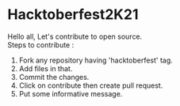 # Hacktoberfest2K21

Hello all, Let's contribute to open source. </br>Steps to contribute :

1. Fork any repository having 'hacktoberfest' tag.
2. Add files in that.
3. Commit the changes.
4. Click on contribute then create pull request.
5. Put some informative message.

